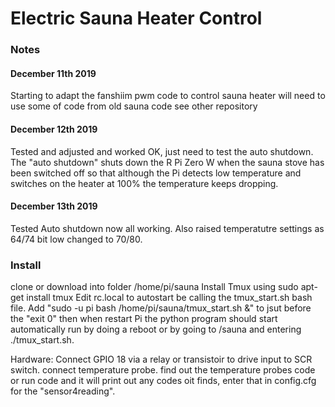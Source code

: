 # Electric Sauna Heater Control

### Notes
#### December 11th 2019 
Starting to adapt the fanshiim pwm code to control sauna heater
will need to use some of code from old sauna code see other repository
#### December 12th 2019
Tested and adjusted and worked OK, just need to test the auto shutdown.
The "auto shutdown" shuts down the R Pi Zero W when the sauna stove has been switched off so that although the Pi detects low temperature and switches on the heater at 100% the temperature keeps dropping.
#### December 13th 2019
Tested Auto shutdown now all working. Also raised temperatutre settings as 64/74 bit low changed to 70/80.

### Install
clone or download into folder /home/pi/sauna
Install Tmux using sudo apt-get install tmux
Edit rc.local to autostart be calling the tmux_start.sh bash file.
  Add "sudo -u pi bash /home/pi/sauna/tmux_start.sh &" to jsut before the "exit 0" 
then when restart Pi the python program should start automatically
run by doing a reboot or by going to /sauna and entering ./tmux_start.sh.

Hardware:
Connect GPIO 18 via a relay or transistoir to drive input to SCR switch.
connect temperature probe.
find out the temperature probes code or run code and it will print out any codes oit finds, enter that in config.cfg for the "sensor4reading".

